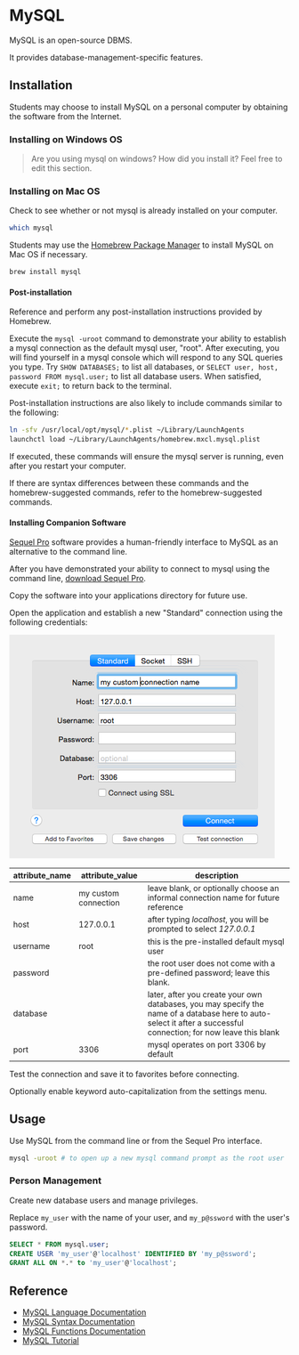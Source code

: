# MySQL

MySQL is an open-source DBMS.

It provides database-management-specific features.

## Installation

Students may choose to install MySQL on a personal computer by obtaining the software from the Internet.





### Installing on Windows OS

> Are you using mysql on windows? How did you install it? Feel free to edit this section.




















### Installing on Mac OS

Check to see whether or not mysql is already installed on your computer.

```` sh
which mysql
````

Students may use the [Homebrew Package Manager](homebrew-package-manager.md) to install MySQL on Mac OS if necessary.

```` sh
brew install mysql
````

#### Post-installation

Reference and perform any post-installation instructions provided by Homebrew.

Execute the `mysql -uroot` command
 to demonstrate your ability to establish a mysql connection
 as the default mysql user, "root". After executing, you will find yourself in a mysql console which will respond to any SQL queries you type. Try `SHOW DATABASES;` to list all databases, or `SELECT user, host, password FROM mysql.user;` to list all database users. When satisfied, execute `exit;` to return back to the  terminal.

Post-installation instructions are also likely to include commands similar to the following:

```` sh
ln -sfv /usr/local/opt/mysql/*.plist ~/Library/LaunchAgents
launchctl load ~/Library/LaunchAgents/homebrew.mxcl.mysql.plist
````

If executed, these commands will ensure the mysql server is running, even after you restart your computer.

If there are syntax differences between these commands and the homebrew-suggested commands, refer to the homebrew-suggested commands.

#### Installing Companion Software

[Sequel Pro](http://www.sequelpro.com/) software provides
 a human-friendly interface to MySQL as an alternative to the command line.

After you have demonstrated your ability to connect to mysql using the command line, [download Sequel Pro](http://www.sequelpro.com/download).

Copy the software into your applications directory for future use.

Open the application and establish a new "Standard" connection using the following credentials:

![a screenshot depicting sequel pro connection info form](/resources/images/sequel-pro-root-connection-info.png)

attribute_name | attribute_value | description
--- | --- | ---
name | my custom connection | leave blank, or optionally choose an informal connection name for future reference
host | 127.0.0.1 | after typing *localhost*, you will be prompted to select *127.0.0.1*
username | root | this is the pre-installed default mysql user
password | | the root user does not come with a pre-defined password; leave this blank.
database | | later, after you create your own databases, you may specify the name of a database here to auto-select it after a successful connection; for now leave this blank
port | 3306 | mysql operates on port 3306 by default

Test the connection and save it to favorites before connecting.

Optionally enable keyword auto-capitalization from the settings menu.













## Usage

Use MySQL from the command line or from the Sequel Pro interface.

```` sh
mysql -uroot # to open up a new mysql command prompt as the root user
````

### Person Management

Create new database users and manage privileges.

Replace `my_user` with the name of your user, and `my_p@ssword` with the user's password.

```` sql
SELECT * FROM mysql.user;
CREATE USER 'my_user'@'localhost' IDENTIFIED BY 'my_p@ssword';
GRANT ALL ON *.* to 'my_user'@'localhost';
````

## Reference

+ [MySQL Language Documentation](http://dev.mysql.com/doc/refman/5.7/en/language-structure.html)
+ [MySQL Syntax Documentation](http://dev.mysql.com/doc/refman/5.7/en/sql-syntax.html)
+ [MySQL Functions Documentation](http://dev.mysql.com/doc/refman/5.7/en/functions.html)
+ [MySQL Tutorial](http://dev.mysql.com/doc/refman/5.7/en/tutorial.html)
